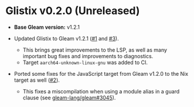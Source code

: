 # Glistix v0.2.0 (Unreleased)

- **Base Gleam version:** v1.2.1

- Updated Glistix to Gleam v1.2.1 ([#1](https://github.com/Glistix/glistix/pull/1) and [#3](https://github.com/Glistix/glistix/pull/3)).
    - This brings great improvements to the LSP, as well as many important bug fixes and improvements to diagnostics.
    - Target `aarch64-unknown-linux-gnu` was added to CI.
- Ported some fixes for the JavaScript target from Gleam v1.2.0 to the Nix target as well ([#2](https://github.com/Glistix/glistix/pull/2)).
    - This fixes a miscompilation when using a module alias in a guard clause (see [gleam-lang/gleam#3045](https://github.com/gleam-lang/gleam/pull/3045)).
